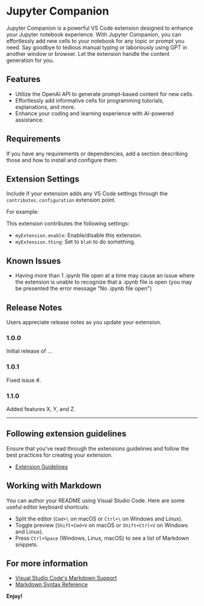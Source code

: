 # Jupyter Companion

Jupyter Companion is a powerful VS Code extension designed to enhance your Jupyter notebook experience. With Jupyter Companion, you can effortlessly add new cells to your notebook for any topic or prompt you need. Say goodbye to tedious manual typing or laboriously using GPT in another window or browser. Let the extension handle the content generation for you.

## Features
- Utilize the OpenAI API to generate prompt-based content for new cells.
- Effortlessly add informative cells for programming tutorials, explanations, and more.
- Enhance your coding and learning experience with AI-powered assistance.

## Requirements

If you have any requirements or dependencies, add a section describing those and how to install and configure them.

## Extension Settings

Include if your extension adds any VS Code settings through the `contributes.configuration` extension point.

For example:

This extension contributes the following settings:

* `myExtension.enable`: Enable/disable this extension.
* `myExtension.thing`: Set to `blah` to do something.

## Known Issues
- Having more than 1 .ipynb file open at a time may cause an issue where the extension is unable to recognize that a .ipynb file is open (you may be presented the error message "No .ipynb file open")

## Release Notes

Users appreciate release notes as you update your extension.

### 1.0.0

Initial release of ...

### 1.0.1

Fixed issue #.

### 1.1.0

Added features X, Y, and Z.

---

## Following extension guidelines

Ensure that you've read through the extensions guidelines and follow the best practices for creating your extension.

* [Extension Guidelines](https://code.visualstudio.com/api/references/extension-guidelines)

## Working with Markdown

You can author your README using Visual Studio Code. Here are some useful editor keyboard shortcuts:

* Split the editor (`Cmd+\` on macOS or `Ctrl+\` on Windows and Linux).
* Toggle preview (`Shift+Cmd+V` on macOS or `Shift+Ctrl+V` on Windows and Linux).
* Press `Ctrl+Space` (Windows, Linux, macOS) to see a list of Markdown snippets.

## For more information

* [Visual Studio Code's Markdown Support](http://code.visualstudio.com/docs/languages/markdown)
* [Markdown Syntax Reference](https://help.github.com/articles/markdown-basics/)

**Enjoy!**
